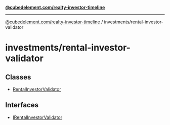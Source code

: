 [**@cubedelement.com/realty-investor-timeline**](../../index.md)

---

[@cubedelement.com/realty-investor-timeline](../../modules.md) / investments/rental-investor-validator

# investments/rental-investor-validator

## Classes

- [RentalInvestorValidator](classes/RentalInvestorValidator.md)

## Interfaces

- [IRentalInvestorValidator](interfaces/IRentalInvestorValidator.md)
